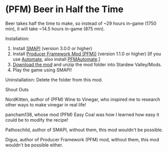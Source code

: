 # (PFM) Beer in Half the Time
Beer takes half the time to make, so instead of ~29 hours in-game (1750 min), it will take ~14.5 hours in-game (875 min).

Installation:
1. Install <a href="https://smapi.io/">SMAPI</a> (version 3.0.0 or higher)
2. Install <a href="https://www.nexusmods.com/stardewvalley/mods/4970">Producer Framework Mod (PFM))</a> (version 1.1.0 or higher) [If you use <a href="https://www.nexusmods.com/stardewvalley/mods/1063?tab=files">Automate</a>, also install <a href="https://www.nexusmods.com/stardewvalley/mods/5038">PFMAutomate</a>.]
3. <a href="https://github.com/LenneDalben/StardewValleyModsGPL/releases/">Download the mod</a> and unzip the mod folder into Stardew Valley/Mods.
4. Play the game using SMAPI!

Uninstallation:
Delete the folder from this mod.

Shout Outs

NordKitten, author of (PFM) Wine to Vinegar, who inspired me to research other ways to make vinegar in real life!

pancham138, whose mod (PFM) Easy Coal was how I learned how easy it could be to modify the recipe!

Pathoschild, author of SMAPI, without them, this mod wouldn't be possible.

Digus, author of Producer Framework (PFM) mod, without them, this mod wouldn't be possible either.
